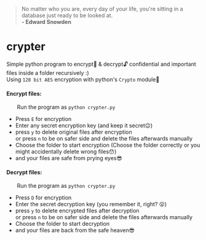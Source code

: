> No matter who you are, every day of your life, you're sitting in a database just ready to be looked at.<br/>**- Edward Snowden**
# crypter
Simple python program to encrypt:closed_lock_with_key: & decrypt:unlock: confidential and important files inside a folder recursively :)
<br/>
Using `128 bit AES` encryption with python's `Crypto` module:snake:

#### Encrypt files:

&nbsp;&nbsp;&nbsp;&nbsp;&nbsp;&nbsp;&nbsp;Run the program as `python crypter.py`

* Press `E` for encryption
* Enter any secret encryption key (and keep it secret:wink:)
* press `y` to delete original files after encryption
  <br/>or press `n` to be on safer side and delete the files afterwards manually
* Choose the folder to start encryption (Choose the folder correctly or you might accidentally delete wrong files:hushed:)
* and your files are safe from prying eyes:sunglasses:

#### Decrypt files:

&nbsp;&nbsp;&nbsp;&nbsp;&nbsp;&nbsp;&nbsp;Run the program as `python crypter.py`

* Press `D` for encryption
* Enter the secret decryption key (you remember it, right? :open_mouth:)
* press `y` to delete encrypted files after decryption
  <br/>or press `n` to be on safer side and delete the files afterwards manually
* Choose the folder to start decryption
* and your files are back from the safe heaven:sunglasses:
